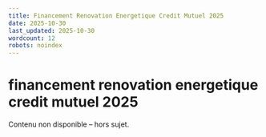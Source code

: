```yaml
---
title: Financement Renovation Energetique Credit Mutuel 2025
date: 2025-10-30
last_updated: 2025-10-30
wordcount: 12
robots: noindex
---
```


# financement renovation energetique credit mutuel 2025

Contenu non disponible – hors sujet.